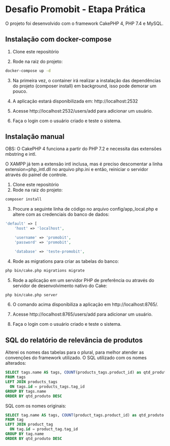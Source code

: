 # Desafio Promobit - Etapa Prática

O projeto foi desenvolvido com o framework CakePHP 4, PHP 7.4 e MySQL.

## Instalação com docker-compose

1. Clone este repositório

2. Rode na raiz do projeto:

```bash
docker-compose up -d
```
3. Na primeira vez, o container irá realizar a instalação das dependências do projeto (composer install) em background, isso pode demorar um pouco.

4. A aplicação estará disponibilizada em: http://localhost:2532

5. Acesse http://localhost:2532/users/add para adicionar um usuário.

6. Faça o login com o usuário criado e teste o sistema.

## Instalação manual

OBS: O CakePHP 4 funciona a partir do PHP 7.2 e necessita das extensões mbstring e intl.

O XAMPP já tem a extensão intl inclusa, mas é preciso descomentar a linha extension=php_intl.dll no arquivo php.ini e então, reiniciar o servidor através do painel de controle.

1. Clone este repositório
2. Rode na raiz do projeto:

```bash
composer install
```

3. Procure a seguinte linha de código no arquivo config/app_local.php e altere com as credenciais do banco de dados:

```php
'default' => [
    'host' => 'localhost',

    'username' => 'promobit',
    'password' => 'promobit',

    'database' => 'teste-promobit',
```

4. Rode as migrations para criar as tabelas do banco:

```bash
php bin/cake.php migrations migrate
```

5. Rode a aplicação em um servidor PHP de preferência ou através do servidor de desenvolvimento nativo do Cake:

```bash
php bin/cake.php server
```

6. O comando acima disponibiliza a aplicação em http://localhost:8765/.

7. Acesse http://localhost:8765/users/add para adicionar um usuário.

8. Faça o login com o usuário criado e teste o sistema.

## SQL do relatório de relevância de produtos

Alterei os nomes das tabelas para o plural, para melhor atender as convenções do framework utilizado.
O SQL utilizado com os nomes alterados:

```sql
SELECT tags.name AS tags, COUNT(products_tags.product_id) as qtd_produto
FROM tags
LEFT JOIN products_tags 
  ON tags.id = products_tags.tag_id
GROUP BY tags.name
ORDER BY qtd_produto DESC
```

SQL com os nomes originais:

```sql
SELECT tag.name AS tags, COUNT(product_tags.product_id) as qtd_produto
FROM tag
LEFT JOIN product_tag 
  ON tag.id = product_tag.tag_id
GROUP BY tag.name
ORDER BY qtd_produto DESC
```
